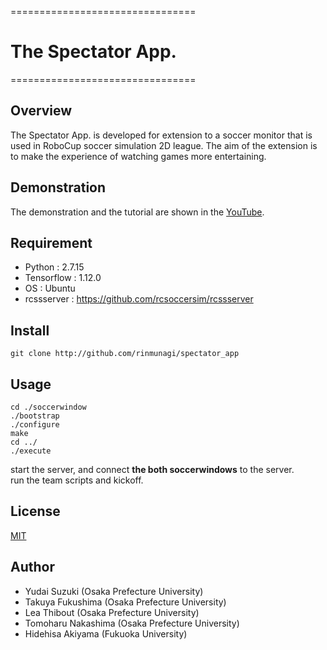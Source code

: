 ================================

#  __The Spectator App.__

================================

## Overview  
The Spectator App. is developed for extension to a soccer monitor that is used in RoboCup soccer simulation 2D league. 
The aim of the extension is to make the experience of watching games more entertaining. 

## Demonstration
The demonstration and the tutorial are shown in the [YouTube](https://youtu.be/XFsRj6JVx_E).

## Requirement
- Python : 2.7.15  
- Tensorflow : 1.12.0  
- OS : Ubuntu  
- rcssserver : https://github.com/rcsoccersim/rcssserver

## Install
```
git clone http://github.com/rinmunagi/spectator_app
```
## Usage
```
cd ./soccerwindow  
./bootstrap  
./configure 
make  
cd ../  
./execute  
```
start the server, and connect **the both soccerwindows** to the server.  
run the team scripts and kickoff.  

## License
[MIT](https://github.com/rinmunagi/spectator_app/blob/master/LICENSE)


## Author
- Yudai Suzuki (Osaka Prefecture University)  
- Takuya Fukushima (Osaka Prefecture University)  
- Lea Thibout (Osaka Prefecture University)  
- Tomoharu Nakashima (Osaka Prefecture University)  
- Hidehisa Akiyama (Fukuoka University)  

